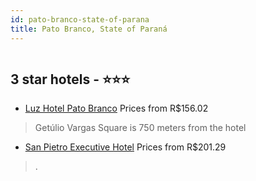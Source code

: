 ```yaml
---
id: pato-branco-state-of-parana
title: Pato Branco, State of Paraná
---
```


<center><img src="https://static.hotelurbano.com/reservas/prod0/18/18570/5ebed684824ed_luz-hotel-pato-branco.jpg" alt="" /></center>


##  3 star hotels - ⭐️⭐️⭐️

-    [Luz Hotel Pato Branco](https://us.hurb.com/hotels/pato-branco/luz-hotel-pato-branco-18570?cmp=18055) Prices from R$156.02
   > Getúlio Vargas Square is 750 meters from the hotel
-    [San Pietro Executive Hotel](https://us.hurb.com/hotels/pato-branco/san-pietro-executive-hotel-10368?cmp=18055) Prices from R$201.29
   > .
